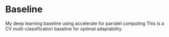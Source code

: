 # Baseline
My deep learning baseline using accelerate for parralel computing
This is a CV multi-classification baseline for optimal adaptability.
